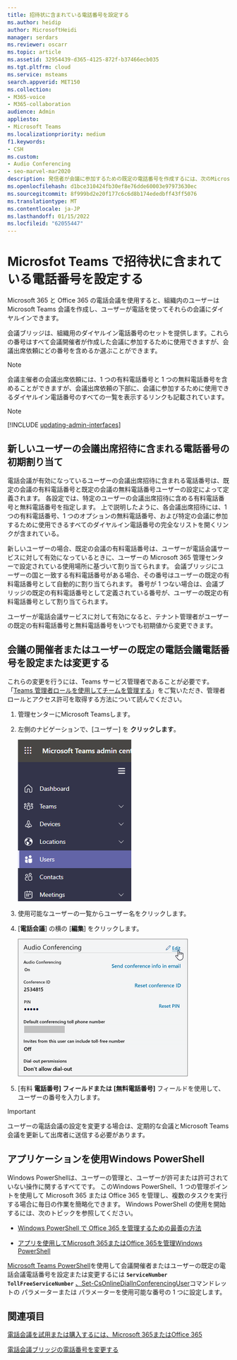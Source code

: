 ```yaml
---
title: 招待状に含まれている電話番号を設定する
ms.author: heidip
author: MicrosoftHeidi
manager: serdars
ms.reviewer: oscarr
ms.topic: article
ms.assetid: 32954439-d365-4125-872f-b37466ecb035
ms.tgt.pltfrm: cloud
ms.service: msteams
search.appverid: MET150
ms.collection:
- M365-voice
- M365-collaboration
audience: Admin
appliesto:
- Microsoft Teams
ms.localizationpriority: medium
f1.keywords:
- CSH
ms.custom:
- Audio Conferencing
- seo-marvel-mar2020
description: 発信者が会議に参加するための既定の電話番号を作成するには、次のMicrosoft Teamsします。
ms.openlocfilehash: d1bce310424fb30ef8e76dde60003e97973630ec
ms.sourcegitcommit: 8f999bd2e20f177c6c6d8b174ededbff43ff5076
ms.translationtype: MT
ms.contentlocale: ja-JP
ms.lasthandoff: 01/15/2022
ms.locfileid: "62055447"
---
```

# <a name="set-the-phone-numbers-included-on-invites-in-microsoft-teams"></a>Microsfot Teams で招待状に含まれている電話番号を設定する

Microsoft 365 と Office 365 の電話会議を使用すると、組織内のユーザーは Microsoft Teams 会議を作成し、ユーザーが電話を使ってそれらの会議にダイヤルインできます。
  
会議ブリッジは、組織用のダイヤルイン電話番号のセットを提供します。これらの番号はすべて会議開催者が作成した会議に参加するために使用できますが、会議出席依頼にどの番号を含めるか選ぶことができます。
  
> [!NOTE]
> 会議主催者の会議出席依頼には、1 つの有料電話番号と 1 つの無料電話番号を含めることができますが、会議出席依頼の下部に、会議に参加するために使用できるダイヤルイン電話番号のすべての一覧を表示するリンクも記載されています。

> [!NOTE]
> [!INCLUDE [updating-admin-interfaces](includes/updating-admin-interfaces.md)]
  
## <a name="initial-assignment-of-phone-numbers-that-are-included-in-the-meeting-invites-for-new-users"></a>新しいユーザーの会議出席招待に含まれる電話番号の初期割り当て

電話会議が有効になっているユーザーの会議出席招待に含まれる電話番号は、既定の会議の有料電話番号と既定の会議の無料電話番号ユーザーの設定によって定義されます。 各設定では、特定のユーザーの会議出席招待に含める有料電話番号と無料電話番号を指定します。 上で説明したように、各会議出席招待には、1 つの有料電話番号、1 つのオプションの無料電話番号、および特定の会議に参加するために使用できるすべてのダイヤルイン電話番号の完全なリストを開くリンクが含まれている。

新しいユーザーの場合、既定の会議の有料電話番号は、ユーザーが電話会議サービスに対して有効になっているときに、ユーザーの Microsoft 365 管理センターで設定されている使用場所に基づいて割り当てられます。 会議ブリッジにユーザーの国と一致する有料電話番号がある場合、その番号はユーザーの既定の有料電話番号として自動的に割り当てられます。 番号が 1 つない場合は、会議ブリッジの既定の有料電話番号として定義されている番号が、ユーザーの既定の有料電話番号として割り当てられます。  

ユーザーが電話会議サービスに対して有効になると、テナント管理者がユーザーの既定の有料電話番号と無料電話番号をいつでも初期値から変更できます。

## <a name="set-or-change-the-default-audio-conferencing-phone-number-for-a-meeting-organizer-or-user"></a>会議の開催者またはユーザーの既定の電話会議電話番号を設定または変更する

これらの変更を行うには、Teams サービス管理者であることが必要です。 「[Teams 管理者ロールを使用してチームを管理する](./using-admin-roles.md)」をご覧いただき、管理者ロールとアクセス許可を取得する方法について読んでください。

1. 管理センターにMicrosoft Teamsします。

2. 左側のナビゲーションで、[ユーザー] を **クリックします**。

    ![管理センターでユーザーを選択Microsoft Teams表示します。](media/Admin-users.png)

3. 使用可能なユーザーの一覧からユーザー名をクリックします。

4. [**電話会議**] の横の [**編集**] をクリックします。

    ![[電話会議] の横にある [編集] をクリックします。](media/teams-set-phone-numbers-on-invites-image3.png)

5. [有料 **電話番号] フィールドまたは** **[無料電話番号]** フィールドを使用して、ユーザーの番号を入力します。

> [!IMPORTANT]
> ユーザーの電話会議の設定を変更する場合は、定期的な会議とMicrosoft Teams会議を更新して出席者に送信する必要があります。

## <a name="want-to-use-windows-powershell"></a>アプリケーションを使用Windows PowerShell

Windows PowerShellは、ユーザーの管理と、ユーザーが許可または許可されていない操作に関するすべてです。 このWindows PowerShell、1 つの管理ポイントを使用して Microsoft 365 または Office 365 を管理し、複数のタスクを実行する場合に毎日の作業を簡略化できます。 Windows PowerShell の使用を開始するには、次のトピックを参照してください。

- [Windows PowerShell で Office 365 を管理するための最善の方法](/microsoft-365/enterprise/why-you-need-to-use-microsoft-365-powershell)

- [アプリを使用してMicrosoft 365またはOffice 365を管理Windows PowerShell](/previous-versions//dn568025(v=technet.10))

[Microsoft Teams PowerShell](/powershell/module/teams/?view=teams-ps)を使用して会議開催者またはユーザーの既定の電話会議電話番号を設定または変更するには **`ServiceNumber`** **`TollFreeServiceNumber`** [、Set-CsOnlineDialInConferencingUser](/powershell/module/skype/set-CsOnlineDialInConferencingUser?view=skype-ps)コマンドレットの パラメーターまたは パラメーターを使用可能な番号の 1 つに設定します。

## <a name="related-topics"></a>関連項目

[電話会議を試用または購入するには、Microsoft 365またはOffice 365](/SkypeForBusiness/audio-conferencing-in-office-365/try-or-purchase-audio-conferencing-in-office-365)

[電話会議ブリッジの電話番号を変更する](change-the-phone-numbers-on-your-audio-conferencing-bridge.md)
